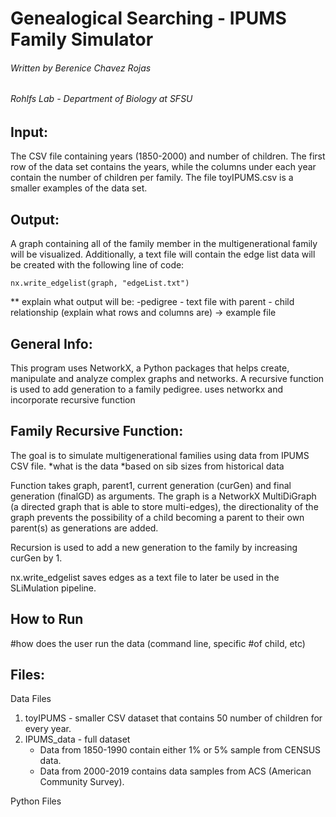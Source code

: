 # Genealogical Searching - IPUMS Family Simulator


###### Written by Berenice Chavez Rojas
###### Rohlfs Lab - Department of Biology at SFSU  

## Input:
The CSV file containing years (1850-2000) and number of children. The first row of the data set contains the years, while the columns under each year contain the number of children per family. The file toyIPUMS.csv is a smaller examples of the data set. 

## Output: 
A graph containing all of the family member in the multigenerational family will be visualized. 
Additionally, a text file will contain the edge list data will be created with the following line of code:  
```
nx.write_edgelist(graph, "edgeList.txt")
```

** explain what output will be:
	-pedigree
	- text file with parent - child relationship (explain what rows and columns are) -> example file

## General Info: 
This program uses NetworkX, a Python packages that helps create, manipulate and analyze complex graphs and networks. A recursive function is used to add generation to a family pedigree. 
	uses networkx and incorporate recursive function

## Family Recursive Function:  
The goal is to simulate multigenerational families using data from IPUMS CSV file.
 *what is the data 
	*based on sib sizes from historical data  

Function takes graph, parent1, current generation (curGen) and final generation (finalGD) as arguments. The graph is a NetworkX MultiDiGraph (a directed graph that is able to store multi-edges), the directionality of the graph prevents the possibility of a child becoming a parent to their own parent(s) as generations are added. 

Recursion is used to add a new generation to the family by increasing curGen by 1. 

nx.write_edgelist saves edges as a text file to later be used in the SLiMulation pipeline.

## How to Run 
  #how does the user run the data (command line, specific #of child, etc) 


## Files: 
Data Files
1. toyIPUMS - smaller CSV dataset that contains 50 number of children for every year. 
2. IPUMS_data - full dataset 
   - Data from 1850-1990 contain either 1% or 5% sample from CENSUS data.  
   - Data from 2000-2019 contains data samples from ACS (American Community Survey).  

Python Files 
